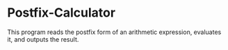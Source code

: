 # Postfix-Calculator
This program reads the postfix form of an arithmetic expression, evaluates it, and outputs the result.
